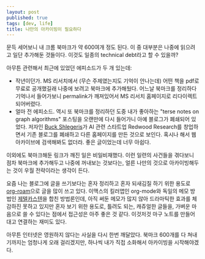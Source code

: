 ```yaml
---
layout: post
published: true
tags: [dev, life]
title: 나만의 아카이빙이 필요하다
---
```


문득 세어보니 내 크롬 북마크가 약 600여개 정도 된다. 이 중 대부분은 나중에 읽으려고 일단 추가해둔 것들이다. 이것도 일종의 technical debt라고 할 수 있을까?

아무튼 관련해서 최근에 있었던 에피소드가 두 개 있는데:
 - 작년이던가. MS 리서치에서 (무슨 주제였는지도 기억이 안나는데) 어떤 책을 pdf로 무료로 공개했길래 나중에 보려고 북마크에 추가해뒀다. 어느날 북마크를 정리하다 기억나서 들어가보니 permalink가 깨져있어서 MS 리서치 홈페이지로 리다이렉트 되어버렸다.
 - 얼마 전 에피소드. 역시 또 북마크를 정리하던 도중 내가 좋아하는 "terse notes on graph algorithms" 포스팅을 오랜만에 다시 들어가니 아예 블로그가 폐쇄되어 있었다. 저자인 [Buck Shlegeris](https://github.com/bshlgrs)가 AI 관련 스타트업 Redwood Research를 창업하면서 기존 블로그를 폐쇄하고 다른 홈페이지를 만든 것으로 보인다. 혹시나 해서 웹 아카이브에 검색해봐도 없더라. 좋은 글이었는데 너무 아쉽다.

이외에도 북마크해둔 링크가 깨진 일은 비일비재했다. 이런 일련의 사건들을 겪다보니 점차 북마크에 추가해두고 나중에 꺼내보는 것보다는, 얼른 나만의 것으로 아카이빙해두는 것이 우월 전략이라는 생각이 든다.

요즘 나는 블로그에 글을 쓰기보다는 혼자 정리하고 혼자 되새김질 하기 위한 용도로 [org-roam](https://www.orgroam.com)으로 글을 많이 쓰고 있다. 이맥스의 킬러앱인 org-mode와 독일의 메모 방법인 [제텔카스텐](https://en.wikipedia.org/wiki/Zettelkasten)을 합친 방법론인데, 아직 써둔 메모가 많지 않아 드라마틱한 효과를 체감하진 못하고 있지만 혼자 보기 위한 용도로, 틀려도 되는, 캐쥬얼한 글들을, 가벼운 마음으로 쓸 수 있다는 점에서 접근성은 아주 좋은 것 같다. 이것저것 마구 노트를 만들어대고 연결하는 재미도 있다.

아무튼 인터넷은 영원하지 않다는 사실을 다시 한번 깨달았다. 북마크 600개를 다 쳐내기까지는 엄청나게 오래 걸리겠지만, 하나씩 내가 직접 소화해서 아카이빙을 시작해야겠다.
